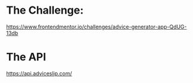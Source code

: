 # The Challenge:
https://www.frontendmentor.io/challenges/advice-generator-app-QdUG-13db

# The API
https://api.adviceslip.com/